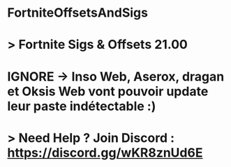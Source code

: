 # FortniteOffsetsAndSigs
# > Fortnite Sigs &amp; Offsets 21.00
# IGNORE -> Inso Web, Aserox, dragan et Oksis Web vont pouvoir update leur paste indétectable :)
# > Need Help ? Join Discord : https://discord.gg/wKR8znUd6E


